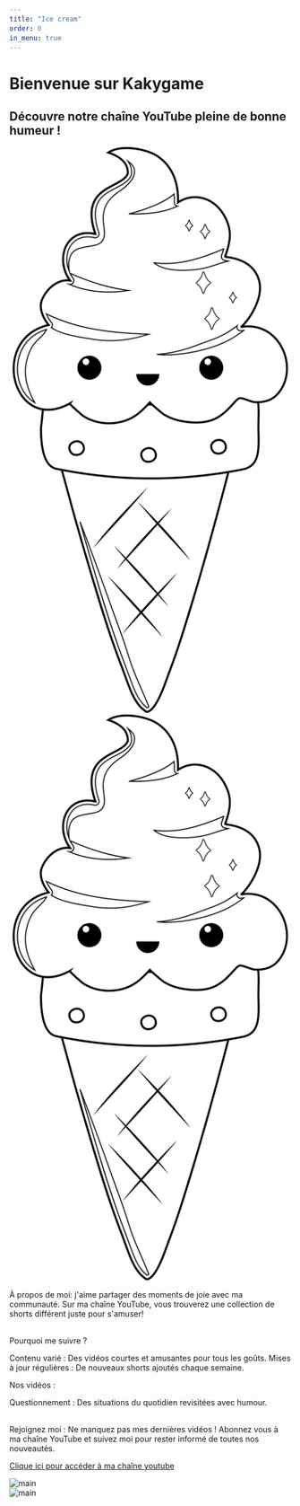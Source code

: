 ```yaml
---
title: "Ice cream"
order: 0
in_menu: true
---
```

<div class="radial">
   <h1> Bienvenue sur Kakygame </h1>
   </div>




<h2>Découvre notre chaîne YouTube pleine de bonne humeur ! </h2>

<img src="images/ice-cream-cone-6387867_1280.png" alt="glace kawaii" class="animee" >
<div class= "right"><img src="images/ice-cream-cone-6387867_1280.png" alt="glace kawaii" class="bas" > </div>

<div class="rigolo"><p class="premier">À propos de moi: j'aime partager des moments de joie avec ma communauté. Sur ma chaîne YouTube, vous trouverez une collection de shorts différent juste pour s'amuser! <br> <br>
    </p>
<p class="second">Pourquoi me suivre ? 

Contenu varié : Des vidéos courtes et amusantes pour tous les goûts. Mises à jour régulières : De nouveaux shorts ajoutés chaque semaine. <br>
</p>

<p class="trois">Nos vidéos :

Questionnement : Des situations du quotidien revisitées avec humour. <br> <br> </p>

Rejoignez moi : Ne manquez pas mes dernières vidéos ! Abonnez vous à ma chaîne YouTube et suivez moi pour rester informé de toutes nos nouveautés.


 </p>
 </div>

 <a href="http://www.youtube.com/@Kaky_Game" target="_blank">Clique ici pour accéder à ma chaîne youtube</a> 



 <div class="main-droite"> <img src="link images/hand-308457_1280.png" alt="main"></div>
 <div class="main-gauche"><img src="link images/hand-308667_1280.png" alt="main"></div> 